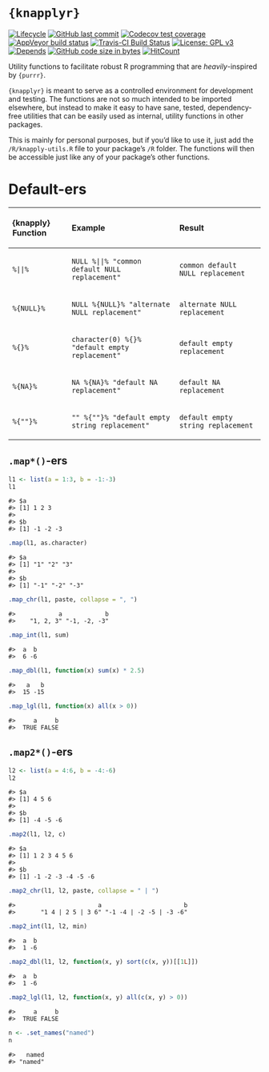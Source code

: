 
<!-- README.Rmd generates README.md. -->

# `{knapplyr}`

<!-- badges: start -->

[![Lifecycle](https://img.shields.io/badge/lifecycle-experimental-orange.svg)](https://www.tidyverse.org/lifecycle/#experimental)
[![GitHub last
commit](https://img.shields.io/github/last-commit/knapply/knapplyr.svg)](https://github.com/knapply/knapplyr/commits/master)
[![Codecov test
coverage](https://codecov.io/gh/knapply/knapplyr/branch/master/graph/badge.svg)](https://codecov.io/gh/knapply/knapplyr?branch=master)
[![AppVeyor build
status](https://ci.appveyor.com/api/projects/status/github/knapply/knapplyr?branch=master&svg=true)](https://ci.appveyor.com/project/knapply/knapplyr)
[![Travis-CI Build
Status](https://travis-ci.org/knapply/knapplyr.svg?branch=master)](https://travis-ci.org/knapply/knapplyr)
[![License: GPL
v3](https://img.shields.io/badge/License-GPLv3-blue.svg)](https://www.gnu.org/licenses/gpl-3.0)
[![Depends](https://img.shields.io/badge/Depends-GNU_R%3E=3.1-blue.svg)](https://www.r-project.org/)
[![GitHub code size in
bytes](https://img.shields.io/github/languages/code-size/knapply/knapplyr.svg)](https://github.com/knapply/knapplyr)
[![HitCount](http://hits.dwyl.io/knapply/knapplyr.svg)](http://hits.dwyl.io/knapply/knapplyr)
<!-- badges: end -->

Utility functions to facilitate robust R programming that are
*heavily*-inspired by `{purrr}`.

`{knapplyr}` is meant to serve as a controlled environment for
development and testing. The functions are not so much intended to be
imported elsewhere, but instead to make it easy to have sane, tested,
dependency-free utilities that can be easily used as internal, utility
functions in other packages.

This is mainly for personal purposes, but if you’d like to use it, just
add the `/R/knapply-utils.R` file to your package’s `/R` folder. The
functions will then be accessible just like any of your package’s other
functions.

# Default-ers

<table>

<thead>

<tr>

<th style="text-align:left;">

{knapply} Function

</th>

<th style="text-align:left;">

Example

</th>

<th style="text-align:left;">

Result

</th>

</tr>

</thead>

<tbody>

<tr>

<td style="text-align:left;">

`%||%`

</td>

<td style="text-align:left;">

`NULL %||% "common default NULL replacement"`

</td>

<td style="text-align:left;">

`common default NULL replacement`

</td>

</tr>

<tr>

<td style="text-align:left;">

`%{NULL}%`

</td>

<td style="text-align:left;">

`NULL %{NULL}% "alternate NULL replacement"`

</td>

<td style="text-align:left;">

`alternate NULL replacement`

</td>

</tr>

<tr>

<td style="text-align:left;">

`%{}%`

</td>

<td style="text-align:left;">

`character(0) %{}% "default empty replacement"`

</td>

<td style="text-align:left;">

`default empty replacement`

</td>

</tr>

<tr>

<td style="text-align:left;">

`%{NA}%`

</td>

<td style="text-align:left;">

`NA %{NA}% "default NA replacement"`

</td>

<td style="text-align:left;">

`default NA replacement`

</td>

</tr>

<tr>

<td style="text-align:left;">

`%{""}%`

</td>

<td style="text-align:left;">

`"" %{""}% "default empty string replacement"`

</td>

<td style="text-align:left;">

`default empty string replacement`

</td>

</tr>

</tbody>

</table>

## `.map*()`-ers

``` r
l1 <- list(a = 1:3, b = -1:-3)
l1
```

    #> $a
    #> [1] 1 2 3
    #> 
    #> $b
    #> [1] -1 -2 -3

``` r
.map(l1, as.character)
```

    #> $a
    #> [1] "1" "2" "3"
    #> 
    #> $b
    #> [1] "-1" "-2" "-3"

``` r
.map_chr(l1, paste, collapse = ", ")
```

    #>            a            b 
    #>    "1, 2, 3" "-1, -2, -3"

``` r
.map_int(l1, sum)
```

    #>  a  b 
    #>  6 -6

``` r
.map_dbl(l1, function(x) sum(x) * 2.5)
```

    #>   a   b 
    #>  15 -15

``` r
.map_lgl(l1, function(x) all(x > 0))
```

    #>     a     b 
    #>  TRUE FALSE

## `.map2*()`-ers

``` r
l2 <- list(a = 4:6, b = -4:-6)
l2
```

    #> $a
    #> [1] 4 5 6
    #> 
    #> $b
    #> [1] -4 -5 -6

``` r
.map2(l1, l2, c)
```

    #> $a
    #> [1] 1 2 3 4 5 6
    #> 
    #> $b
    #> [1] -1 -2 -3 -4 -5 -6

``` r
.map2_chr(l1, l2, paste, collapse = " | ")
```

    #>                       a                       b 
    #>       "1 4 | 2 5 | 3 6" "-1 -4 | -2 -5 | -3 -6"

``` r
.map2_int(l1, l2, min)
```

    #>  a  b 
    #>  1 -6

``` r
.map2_dbl(l1, l2, function(x, y) sort(c(x, y))[[1L]])
```

    #>  a  b 
    #>  1 -6

``` r
.map2_lgl(l1, l2, function(x, y) all(c(x, y) > 0))
```

    #>     a     b 
    #>  TRUE FALSE

``` r
n <- .set_names("named")
n
```

    #>   named 
    #> "named"
